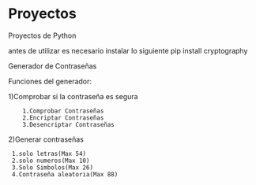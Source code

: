 # Proyectos
 Proyectos de Python
 
antes de utilizar es necesario instalar lo siguiente pip install cryptography

Generador de Contraseñas 

Funciones del generador:

1)Comprobar si la contraseña es segura

        1.Comprobar Contraseñas
        2.Encriptar Contraseñas
        3.Desencriptar Contraseñas
   

2)Generar contraseñas

     1.solo letras(Max 54)
     2.solo numeros(Max 10)
     3.Solo Simbolos(Max 26)  
     4.Contraseña aleatoria(Max 88)
